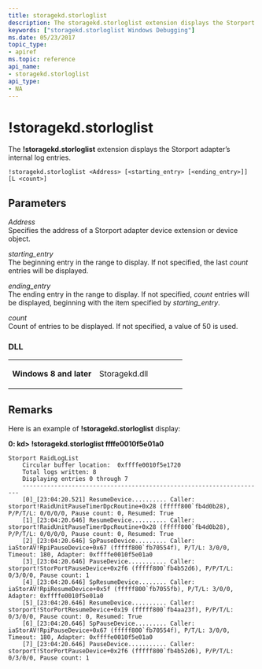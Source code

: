 ```yaml
---
title: storagekd.storloglist
description: The storagekd.storloglist extension displays the Storport adapter’s internal log entries.
keywords: ["storagekd.storloglist Windows Debugging"]
ms.date: 05/23/2017
topic_type:
- apiref
ms.topic: reference
api_name:
- storagekd.storloglist
api_type:
- NA
---
```


# !storagekd.storloglist


The **!storagekd.storloglist** extension displays the Storport adapter’s internal log entries.

```dbgcmd
!storagekd.storloglist <Address> [<starting_entry> [<ending_entry>]] [L <count>] 
```

## <span id="Parameters"></span><span id="parameters"></span><span id="PARAMETERS"></span>Parameters


<span id="_______Address______"></span><span id="_______address______"></span><span id="_______ADDRESS______"></span> *Address*   
Specifies the address of a Storport adapter device extension or device object.

<span id="_______starting_entry______"></span><span id="_______STARTING_ENTRY______"></span> *starting\_entry*   
The beginning entry in the range to display. If not specified, the last *count* entries will be displayed.

<span id="_______ending_entry______"></span><span id="_______ENDING_ENTRY______"></span> *ending\_entry*   
The ending entry in the range to display. If not specified, *count* entries will be displayed, beginning with the item specified by *starting\_entry*.

<span id="_______count______"></span><span id="_______COUNT______"></span> *count*   
Count of entries to be displayed. If not specified, a value of 50 is used.

### <span id="DLL"></span><span id="dll"></span>DLL

<table>
<colgroup>
<col width="50%" />
<col width="50%" />
</colgroup>
<tbody>
<tr class="odd">
<td align="left"><p><strong>Windows 8 and later</strong></p></td>
<td align="left"><p>Storagekd.dll</p></td>
</tr>
</tbody>
</table>

 

## Remarks

Here is an example of **!storagekd.storloglist** display:

**0: kd&gt; !storagekd.storloglist ffffe0010f5e01a0**

```dbgcmd
Storport RaidLogList
    Circular buffer location:  0xffffe0010f5e1720
    Total logs written: 8
    Displaying entries 0 through 7
    ---------------------------------------------------------------------
    [0]_[23:04:20.521] ResumeDevice.......... Caller: storport!RaidUnitPauseTimerDpcRoutine+0x28 (fffff800`fb4d0b28), P/P/T/L: 0/0/0/0, Pause count: 0, Resumed: True
    [1]_[23:04:20.646] ResumeDevice.......... Caller: storport!RaidUnitPauseTimerDpcRoutine+0x28 (fffff800`fb4d0b28), P/P/T/L: 0/0/0/0, Pause count: 0, Resumed: True
    [2]_[23:04:20.646] SpPauseDevice......... Caller: iaStorAV!RpiPauseDevice+0x67 (fffff800`fb70554f), P/T/L: 3/0/0, Timeout: 180, Adapter: 0xffffe0010f5e01a0
    [3]_[23:04:20.646] PauseDevice........... Caller: storport!StorPortPauseDevice+0x2f6 (fffff800`fb4b52d6), P/P/T/L: 0/3/0/0, Pause count: 1
    [4]_[23:04:20.646] SpResumeDevice........ Caller: iaStorAV!RpiResumeDevice+0x5f (fffff800`fb7055fb), P/T/L: 3/0/0, Adapter: 0xffffe0010f5e01a0
    [5]_[23:04:20.646] ResumeDevice.......... Caller: storport!StorPortResumeDevice+0x19 (fffff800`fb4aa23f), P/P/T/L: 0/3/0/0, Pause count: 0, Resumed: True
    [6]_[23:04:20.646] SpPauseDevice......... Caller: iaStorAV!RpiPauseDevice+0x67 (fffff800`fb70554f), P/T/L: 3/0/0, Timeout: 180, Adapter: 0xffffe0010f5e01a0
    [7]_[23:04:20.646] PauseDevice........... Caller: storport!StorPortPauseDevice+0x2f6 (fffff800`fb4b52d6), P/P/T/L: 0/3/0/0, Pause count: 1
```

 

 






